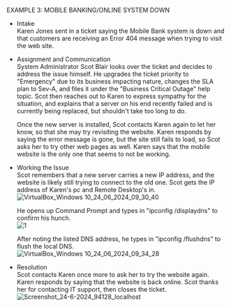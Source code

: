 EXAMPLE 3: MOBILE BANKING/ONLINE SYSTEM DOWN<br />

- Intake<br />
Karen Jones sent in a ticket saying the Mobile Bank system is down and that customers are receiving an Error 404 message when trying to visit the web site.

- Assignment and Communication<br />
System Administrator Scot Blair looks over the ticket and decides to address the issue himself.  He upgrades the ticket priority to "Emergency" due to its business impacting nature, changes the SLA plan to Sev-A, and files it under the "Business Critical Outage" help topic.  Scot then reaches out to Karen to express sympathy for the situation, and explains that a server on his end recently failed and is currently being replaced, but shouldn't take too long to do.

  Once the new server is installed, Scot contacts Karen again to let her know, so that she may try revisiting the website.  Karen responds by saying the error message is gone, but the site still fails to load, so Scot asks her to try other web pages as well.  Karen says that the mobile website is the only one that seems to not be working.

- Working the Issue<br />
Scot remembers that a new server carries a new IP address, and the website is likely still trying to connect to the old one.  Scot gets the IP address of Karen's pc and Remote Desktop's in.
<br />![VirtualBox_Windows 10_24_06_2024_09_30_40](https://github.com/ScotBlair/Example-3/assets/171102023/97fe4ec6-ce40-4f68-837b-c2a4e4e18840)<br />

  He opens up Command Prompt and types in "ipconfig /displaydns" to confirm his hunch.
<br />![1](https://github.com/ScotBlair/Example-3/assets/171102023/310101c7-cf44-4a41-90ff-43c6c34b34f2)<br />

  After noting the listed DNS address, he types in "ipconfig /flushdns" to flush the local DNS.
<br />![VirtualBox_Windows 10_24_06_2024_09_34_28](https://github.com/ScotBlair/Example-3/assets/171102023/68dec572-6fa2-4354-b5ad-9ec1b2a7e1e3)<br />

- Resolution<br />
Scot contacts Karen once more to ask her to try the website again.  Karen responds by saying that the website is back online.  Scot thanks her for contacting IT support, then closes the ticket.
<br />![Screenshot_24-6-2024_94128_localhost](https://github.com/ScotBlair/Example-3/assets/171102023/6f3cfd5b-aea4-440b-94fb-63fddcc7c54a)<br />

